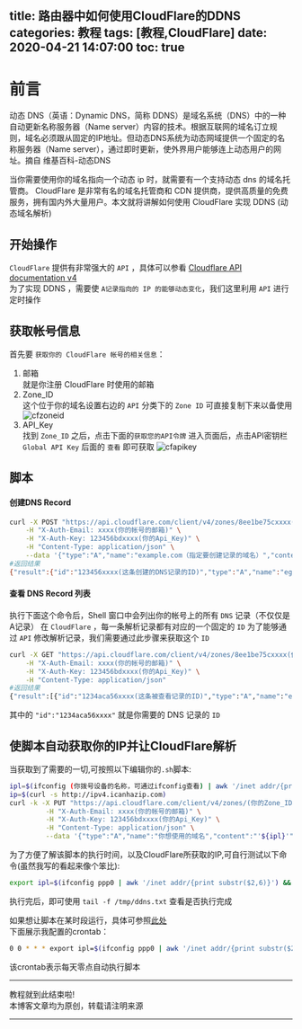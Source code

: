 title: 路由器中如何使用CloudFlare的DDNS
categories: 教程
tags: [教程,CloudFlare]
date: 2020-04-21 14:07:00
toc: true
---
前言
===
动态 DNS（英语：Dynamic DNS，简称 DDNS）是域名系统（DNS）中的一种自动更新名称服务器（Name server）内容的技术。根据互联网的域名订立规则，域名必须跟从固定的IP地址。但动态DNS系统为动态网域提供一个固定的名称服务器（Name server），通过即时更新，使外界用户能够连上动态用户的网址。摘自 维基百科-动态DNS

当你需要使用你的域名指向一个动态 ip 时，就需要有一个支持动态 dns 的域名托管商。
CloudFlare 是非常有名的域名托管商和 CDN 提供商，提供高质量的免费服务，拥有国内外大量用户。本文就将讲解如何使用 CloudFlare 实现 DDNS (动态域名解析)
<!-- more -->
开始操作
---
`CloudFlare` 提供有非常强大的 `API` ，具体可以参看 [Cloudflare API documentation v4](https://api.cloudflare.com/#zone-properties)  
为了实现 DDNS ，需要使 `A记录指向的 IP 的能够动态变化`，我们这里利用 `API` 进行定时操作

获取帐号信息
---
首先要 `获取你的 CloudFlare 帐号的相关信息`：

1. 邮箱  
就是你注册 CloudFlare 时使用的邮箱
2. Zone_ID  
这个位于你的域名设置右边的 `API` 分类下的 `Zone ID` 可直接复制下来以备使用  
![cfzoneid](https://pan.johnsonran.cn/AliDrive/Blog-IMG/CF-DDNS/1.png)
3. API_Key  
找到 `Zone_ID` 之后，点击下面的`获取您的API令牌` 进入页面后，点击API密钥栏 `Global API Key` 后面的 `查看` 即可获取
![cfapikey](https://pan.johnsonran.cn/AliDrive/Blog-IMG/CF-DDNS/2.png)

脚本
---
#### 创建DNS Record
```bash
curl -X POST "https://api.cloudflare.com/client/v4/zones/8ee1be75cxxxx(你的Zone_ID)/dns_records" \
    -H "X-Auth-Email: xxxx(你的帐号的邮箱)" \
    -H "X-Auth-Key: 123456bdxxxx(你的Api_Key)" \
    -H "Content-Type: application/json" \
    --data '{"type":"A","name":"example.com（指定要创建记录的域名）","content":"127.0.0.1(指定A记录指向的IP)","ttl":120（指定TTL）,"proxied":false}'
#返回结果
{"result":{"id":"123456xxxx(这条创建的DNS记录的ID)","type":"A","name":"eg.example.com（创建记录的域名）","content":"127.0.0.1(A记录指向的IP)","proxiable":false,"proxied":false,"ttl":120,"locked":false,"zone_id":"123456cxxxx(你的Zone_ID)","zone_name":"example.com","modified_on":"2020-04-12T16:38:18.430924Z","created_on":"2020-04-12T16:38:18.430924Z","meta":{"auto_added":false}},"success":true（指命令执行成功）,"errors":[],"messages":[]}
```
#### 查看 DNS Record 列表
执行下面这个命令后，Shell 窗口中会列出你的帐号上的所有 `DNS` 记录（不仅仅是A记录）
在 `CloudFlare` ，每一条解析记录都有对应的一个固定的 `ID`
为了能够通过 `API` 修改解析记录，我们需要通过此步骤来获取这个 `ID`
```bash
curl -X GET "https://api.cloudflare.com/client/v4/zones/8ee1be75cxxxx(你的Zone_ID)/dns_records" \
    -H "X-Auth-Email: xxxx(你的帐号的邮箱)" \
    -H "X-Auth-Key: 123456bdxxxx(你的Api_Key)" \
    -H "Content-Type: application/json"
#返回结果
{"result":[{"id":"1234aca56xxxx(这条被查看记录的ID)","type":"A","name":"eg.example.com（域名）","content":"xx.xx.xx.xx(A记录指向的IP)","proxiable":true,"proxied":true（启用cloudflare反代与否的状态值）,"ttl":1（1 表示自动TTL）,"locked":false,"zone_id":"8ee1be75cxxxx(我的zone_id)","zone_name":"example.com（根域名）","modified_on":"2020-04-12T15:24:00.567936Z","created_on":"2020-04-12T15:24:00.567936Z","meta":{"auto_added":false}}}
```
其中的 `"id":"1234aca56xxxx"` 就是你需要的 DNS 记录的 `ID`

使脚本自动获取你的IP并让CloudFlare解析
---
当获取到了需要的一切,可按照以下编辑你的`.sh`脚本:
```bash
ipl=$(ifconfig (你拨号设备的名称，可通过ifconfig查看) | awk '/inet addr/{print substr($2,6)}') #获取你设备所使用的IP
ip=$(curl -s http://ipv4.icanhazip.com)
curl -k -X PUT "https://api.cloudflare.com/client/v4/zones/(你的Zone_ID)/dns_records/(这条被查看记录的ID)" \
         -H "X-Auth-Email: xxxx(你的帐号的邮箱)" \
         -H "X-Auth-Key: 123456bdxxxx(你的Api_Key)" \
         -H "Content-Type: application/json" \
         --data '{"type":"A","name":"你想使用的域名","content":"'${ipl}'","ttl":120,"proxied":false}'
```
为了方便了解该脚本的执行时间，以及CloudFlare所获取的IP,可自行测试以下命令(虽然我写的看起来像个笨比):
```bash
export ipl=$(ifconfig ppp0 | awk '/inet addr/{print substr($2,6)}') && bash (PATH_TO_SCRIPT) && echo `date +"%Y-%m-%d %H:%M:%S"` Done $ipl >> /tmp/ddns.txt
```
执行完后，即可使用 `tail -f /tmp/ddns.txt` 查看是否执行完成

如果想让脚本在某时段运行，具体可参照[此处](https://wangchujiang.com/linux-command/c/crontab.html)  
下面展示我配置的crontab：
```bash
0 0 * * * export ipl=$(ifconfig ppp0 | awk '/inet addr/{print substr($2,6)}') && bash /media/AiDisk_a1/ddns.sh && echo `date +"%Y-%m-%d %H:%M:%S"` Done $ipl >> /tmp/ddns.txt
```
该crontab表示每天零点自动执行脚本

---
教程就到此结束啦!  
本博客文章均为原创，转载请注明来源

---
